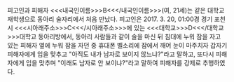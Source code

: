 피고인과 피해자 <<<내국인이름>>>B<<</내국인이름>>>(여, 21세)는 같은 대학교 재학생으로 동아리 술자리에서 처음 만났다.
피고인은 2017. 3. 20, 01:00경 경기 포천시 <<<시아래주소>>>C<<</시아래주소>>>에 있는 <<<대학교>>>D<<</대학교>>>대학교 동아리방에서, 동아리 사람들과 같이 술을 마신 뒤 침대에 누워 잠을 자고 있는 피해자 옆에 누워 잠을 자던 중 휴대폰 벨소리에 잠에서 깨어 눈이 마주치자 갑자기 피해자에게 입을 맞추고 "아직도 내가 남자로 보이지 않느냐?"라고 말하고, 또다시 피해자에게 입을 맞추며 "이래도 남자로 안 보이냐?"라고 말하여 피해자를 강제로 추행하였다.